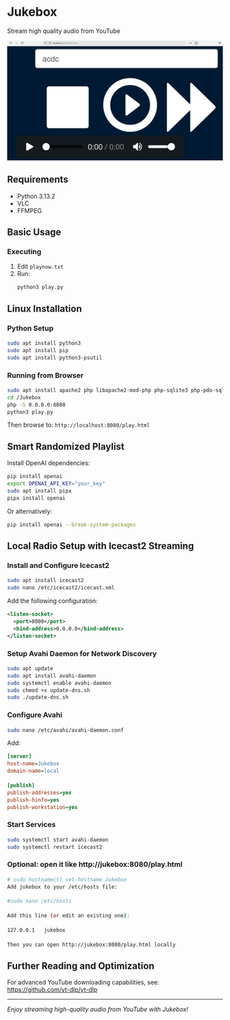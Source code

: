 # Jukebox

Stream high quality audio from YouTube


![Game Screenshot](images/game_screen.jpg)

## Requirements

- Python 3.13.2
- VLC
- FFMPEG

## Basic Usage

### Executing
1. Edit `playnow.txt`
2. Run:
   ```bash
   python3 play.py
   ```

## Linux Installation

### Python Setup
```bash
sudo apt install python3
sudo apt install pip
sudo apt install python3-psutil
```

### Running from Browser
```bash
sudo apt install apache2 php libapache2-mod-php php-sqlite3 php-pdo-sqlite
cd /Jukebox
php -S 0.0.0.0:8080
python3 play.py
```

Then browse to: `http://localhost:8080/play.html`

## Smart Randomized Playlist

Install OpenAI dependencies:
```bash
pip install openai
export OPENAI_API_KEY="your_key"
sudo apt install pipx
pipx install openai
```

Or alternatively:
```bash
pip install openai --break-system-packages
```

## Local Radio Setup with Icecast2 Streaming

### Install and Configure Icecast2
```bash
sudo apt install icecast2
sudo nano /etc/icecast2/icecast.xml
```

Add the following configuration:
```xml
<listen-socket>
  <port>8000</port>
  <bind-address>0.0.0.0</bind-address>
</listen-socket>
```

### Setup Avahi Daemon for Network Discovery
```bash
sudo apt update
sudo apt install avahi-daemon
sudo systemctl enable avahi-daemon
sudo chmod +x update-dns.sh
sudo ./update-dns.sh
```

### Configure Avahi
```bash
sudo nano /etc/avahi/avahi-daemon.conf
```

Add:
```ini
[server]
host-name=Jukebox
domain-name=local

[publish]
publish-addresses=yes
publish-hinfo=yes
publish-workstation=yes
```

### Start Services
```bash
sudo systemctl start avahi-daemon
sudo systemctl restart icecast2
```

### Optional: open it like http://jukebox:8080/play.html 
```bash
# sudo hostnamectl set-hostname Jukebox
Add jukebox to your /etc/hosts file:

#sudo nano /etc/hosts

Add this line (or edit an existing one):

127.0.0.1   jukebox

Then you can open http://jukebox:8080/play.html locally

```

## Further Reading and Optimization

For advanced YouTube downloading capabilities, see: https://github.com/yt-dlp/yt-dlp

---

*Enjoy streaming high-quality audio from YouTube with Jukebox!*

